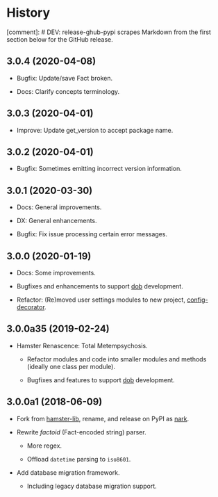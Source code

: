 # History

[comment]: # DEV: release-ghub-pypi scrapes Markdown from the first section below for the GitHub release.

## 3.0.4 (2020-04-08)

- Bugfix: Update/save Fact broken.

- Docs: Clarify concepts terminology.

## 3.0.3 (2020-04-01)

- Improve: Update get_version to accept package name.

## 3.0.2 (2020-04-01)

- Bugfix: Sometimes emitting incorrect version information.

## 3.0.1 (2020-03-30)

- Docs: General improvements.

- DX: General enhancements.

- Bugfix: Fix issue processing certain error messages.

## 3.0.0 (2020-01-19)

- Docs: Some improvements.

- Bugfixes and enhancements to support [dob](https://github.com/hotoffthehamster/dob) development.

- Refactor: (Re)moved user settings modules to new project, [config-decorator](https://github.com/hotoffthehamster/config-decorator).

## 3.0.0a35 (2019-02-24)

- Hamster Renascence: Total Metempsychosis.

  - Refactor modules and code into smaller modules and methods
    (ideally one class per module).

  - Bugfixes and features to support
    [dob](https://github.com/hotoffthehamster/dob)
    development.

## 3.0.0a1 (2018-06-09)

- Fork from
  [hamster-lib](https://nark.readthedocs.io/en/latest/history-hamster-lib.html),
  rename, and release on PyPI as
  [nark](https://pypi.org/project/nark).

- Rewrite *factoid* (Fact-encoded string) parser.

  - More regex.

  - Offload `datetime` parsing to `iso8601`.

- Add database migration framework.

  - Including legacy database migration support.

